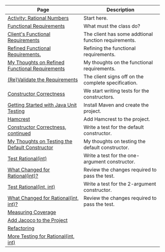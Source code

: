 | Page | Description |
| ---- | ----------- |
| [Activity: Rational Numbers](README.md) | Start here. |
| [Functional Requirements](requirements.md) | What must the class do? |
| [Client's Functional Requirements](client_functional_requirements.md) | The client has some addtional function requirements. |
| [Refined Functional Requirements.](refined_functional_requirements.md) | Refining the functional requirements. |
| [My Thoughts on Refined Functional Requirements](refined_functional_requirements_my_thoughts.md) | My thoughts on the functional requirements. |
| [(Re)Validate the Requirements](client_complete_specification.md) | The client signs off on the complete specification. |
| [Constructor Correctness](constructor_correctness.md) | We start writing tests for the constructors. |
| [Getting Started with Java Unit Testing](getting_started_with_java_unit_testing.md) | Install Maven and create the project.  |
| [Hamcrest](add_hamcrest_dependency.md) | Add Hamcrest to the project. |
| [Constructor Correctness, continued](constructor_correctness_continued.md) | Write a test for the default constructor. |
| [My Thoughts on Testing the Default Constructor](constructor_correctness_test_thoughts.md) | My thoughts on testing the default constructor. |
| [Test Rational(int)](test_rational_int.md) | Write a test for the one-argument constructor. |
| [What Changed for Rational(int)?](what_changed_rational_int.md) | Review the changes required to pass the test. |
| [Test Rational(int, int)](test_rational_int_int.md) | Write a test for the 2-argument constructor. |
| [What Changed for Rational(int, int)?](what_changed_rational_int_int.md) | Review the changes required to pass the test. |
| [Measuring Coverage](coverage.md) |  |
| [Add Jacoco to the Project](add_jacoco.md) |  |
| [Refactoring](refactoring.md) |  |
| [More Testing for Rational(int, int)](test_rational_int_int_more.md) |  |